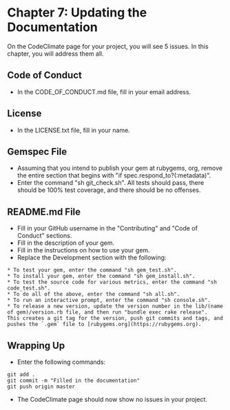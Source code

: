 # Chapter 7: Updating the Documentation

On the CodeClimate page for your project, you will see 5 issues.  In this chapter, you will address them all.

## Code of Conduct
* In the CODE_OF_CONDUCT.md file, fill in your email address.

## License
* In the LICENSE.txt file, fill in your name.

## Gemspec File
* Assuming that you intend to publish your gem at rubygems, org, remove the entire section that begins with "if spec.respond_to?(:metadata)".
* Enter the command "sh git_check.sh".  All tests should pass, there should be 100% test coverage, and there should be no offenses.

## README.md File
* Fill in your GitHub username in the "Contributing" and "Code of Conduct" sections.
* Fill in the description of your gem.
* Fill in the instructions on how to use your gem.
* Replace the Development section with the following:
```
* To test your gem, enter the command "sh gem_test.sh".
* To install your gem, enter the command "sh gem_install.sh".
* To test the source code for various metrics, enter the command "sh code_test.sh".
* To do all of the above, enter the command "sh all.sh".
* To run an interactive prompt, enter the command "sh console.sh".
* To release a new version, update the version number in the lib/(name of gem)/version.rb file, and then run "bundle exec rake release".  This creates a git tag for the version, push git commits and tags, and pushes the `.gem` file to [rubygems.org](https://rubygems.org).
```

## Wrapping Up
* Enter the following commands:
```
git add .
git commit -m "Filled in the documentation"
git push origin master
```
* The CodeClimate page should now show no issues in your project.
